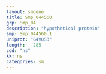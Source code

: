 ```yaml
---
layout: smgene
title: Smp_044560
grp: Smp_04
description: "hypothetical protein"
smp: Smp_044560.1
uniprot: "G4VQS3"
length:   285
cdd: "ns"
kk: ns
categories: sm
---
```

